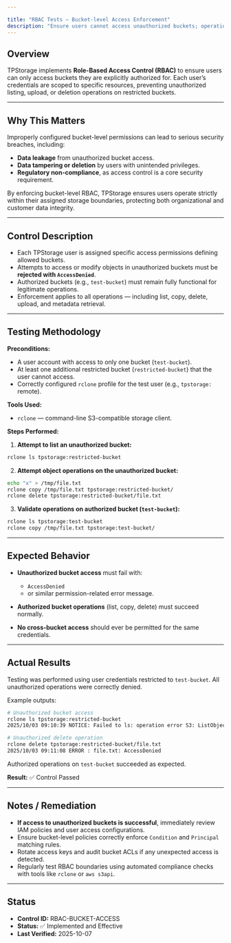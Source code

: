```yaml
---

title: "RBAC Tests — Bucket-level Access Enforcement"
description: "Ensure users cannot access unauthorized buckets; operations on restricted buckets must fail with AccessDenied while authorized buckets remain accessible."
---
```

## Overview

TPStorage implements **Role-Based Access Control (RBAC)** to ensure users can only access buckets they are explicitly authorized for. Each user’s credentials are scoped to specific resources, preventing unauthorized listing, upload, or deletion operations on restricted buckets.

---

## Why This Matters

Improperly configured bucket-level permissions can lead to serious security breaches, including:

* **Data leakage** from unauthorized bucket access.
* **Data tampering or deletion** by users with unintended privileges.
* **Regulatory non-compliance**, as access control is a core security requirement.

By enforcing bucket-level RBAC, TPStorage ensures users operate strictly within their assigned storage boundaries, protecting both organizational and customer data integrity.

---

## Control Description

* Each TPStorage user is assigned specific access permissions defining allowed buckets.
* Attempts to access or modify objects in unauthorized buckets must be **rejected with `AccessDenied`**.
* Authorized buckets (e.g., `test-bucket`) must remain fully functional for legitimate operations.
* Enforcement applies to all operations — including list, copy, delete, upload, and metadata retrieval.

---

## Testing Methodology

**Preconditions:**

* A user account with access to only one bucket (`test-bucket`).
* At least one additional restricted bucket (`restricted-bucket`) that the user cannot access.
* Correctly configured `rclone` profile for the test user (e.g., `tpstorage:` remote).

**Tools Used:**

* `rclone` — command-line S3-compatible storage client.

**Steps Performed:**

1. **Attempt to list an unauthorized bucket:**

```bash
rclone ls tpstorage:restricted-bucket
```

2. **Attempt object operations on the unauthorized bucket:**

```bash
echo "x" > /tmp/file.txt
rclone copy /tmp/file.txt tpstorage:restricted-bucket/
rclone delete tpstorage:restricted-bucket/file.txt
```

3. **Validate operations on authorized bucket (`test-bucket`):**

```bash
rclone ls tpstorage:test-bucket
rclone copy /tmp/file.txt tpstorage:test-bucket/
```

---

## Expected Behavior

* **Unauthorized bucket access** must fail with:

  * `AccessDenied`
  * or similar permission-related error message.
* **Authorized bucket operations** (list, copy, delete) must succeed normally.
* **No cross-bucket access** should ever be permitted for the same credentials.

---

## Actual Results

Testing was performed using user credentials restricted to `test-bucket`. All unauthorized operations were correctly denied.

Example outputs:

```bash
# Unauthorized bucket access
rclone ls tpstorage:restricted-bucket
2025/10/03 09:10:39 NOTICE: Failed to ls: operation error S3: ListObjectsV2, AccessDenied

# Unauthorized delete operation
rclone delete tpstorage:restricted-bucket/file.txt
2025/10/03 09:11:08 ERROR : file.txt: AccessDenied
```

Authorized operations on `test-bucket` succeeded as expected.

**Result:** ✅ Control Passed

---

## Notes / Remediation

* **If access to unauthorized buckets is successful**, immediately review IAM policies and user access configurations.
* Ensure bucket-level policies correctly enforce `Condition` and `Principal` matching rules.
* Rotate access keys and audit bucket ACLs if any unexpected access is detected.
* Regularly test RBAC boundaries using automated compliance checks with tools like `rclone` or `aws s3api`.

---

## Status

- **Control ID:** RBAC-BUCKET-ACCESS
- **Status:** ✅ Implemented and Effective
- **Last Verified:** 2025-10-07
